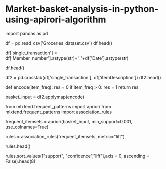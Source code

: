 # Market-basket-analysis-in-python-using-apirori-algorithm
import pandas as pd

df = pd.read_csv('Groceries_dataset.csv')
df.head()

df['single_transaction'] = df['Member_number'].astype(str)+'_'+df['Date'].astype(str)

df.head()

df2 = pd.crosstab(df['single_transaction'], df['itemDescription'])
df2.head()

def encode(item_freq):
    res = 0
    if item_freq > 0:
        res = 1
    return res
    
basket_input = df2.applymap(encode)

from mlxtend.frequent_patterns import apriori
from mlxtend.frequent_patterns import association_rules

frequent_itemsets = apriori(basket_input, min_support=0.001, use_colnames=True)

rules = association_rules(frequent_itemsets, metric="lift")

rules.head()

rules.sort_values(["support", "confidence","lift"],axis = 0, ascending = False).head(8)

